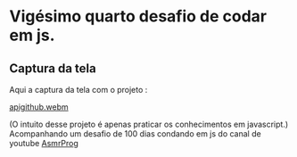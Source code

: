 # Vigésimo quarto desafio de codar em js.

## Captura da tela
Aqui a captura da tela com o projeto :

[apigithub.webm](https://github.com/77971904/Desafio-de-codar-em-javascript25/assets/108705247/6e2719cf-6539-461c-9ca0-7a2a07d144d2)

(O intuito desse projeto é apenas praticar os conhecimentos em javascript.)
Acompanhando um desafio de 100 dias condando em js do canal de youtube <a href="youtube.com/channel/UCJqXkOwrq7uBn-sn_Fvce9Q?sub_confirmation=1">AsmrProg</a>
